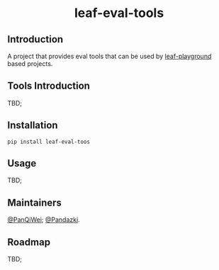 # <center> leaf-eval-tools </center>


## Introduction

A project that provides eval tools that can be used by [leaf-playground](https://github.com/LLM-Evaluation-s-Always-Fatiguing/leaf-playground) based projects.

## Tools Introduction
TBD;

## Installation

`pip install leaf-eval-toos`

## Usage
TBD;

## Maintainers

[@PanQiWei](https://github.com/panqiwei); [@Pandazki](https://github.com/pandazki).

## Roadmap
TBD;